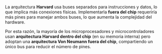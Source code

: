 La arquitectura **Harvard** usa buses separados para instrucciones y datos, lo que implica más conexiones físicas. Implementarla **fuera del chip** requeriría más pines para manejar ambos buses, lo que aumenta la complejidad del hardware.

Por esta razón, la mayoría de los microprocesadores y microcontroladores usan **arquitectura Harvard dentro del chip** (en su memoria interna) pero adoptan una **arquitectura Von Neumann fuera del chip**, compartiendo un único bus para reducir el número de pines.